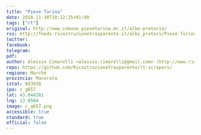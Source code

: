 ```yaml
---
title: "Pieve Torina"
date: 2018-11-30T20:12:25+01:00
tags: ["rt"]
original: http://www.comune.pievetorina.mc.it/albo-pretorio/
rss: http://feeds.ricostruzionetrasparente.it/albi_pretori/Pieve Torina_feed.xml
twitter: 
facebook: 
telegram: 
pdf: 
author: Alessio Cimarelli <alessio.cimarelli@gmail.com> (http://www.ricostruzionetrasparente.it)
repo: https://github.com/RicostruzioneTrasparente/rt-scrapers/
regione: Marche
provincia: Macerata
istat: 043038
ipa: c_g657
lat: 43.044381
lng: 13.0504
image: c_g657.png
accessible: true
standard: true
official: false
---
```

